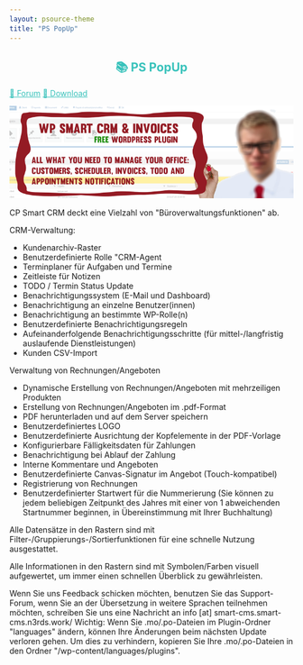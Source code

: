 ```yaml
---
layout: psource-theme
title: "PS PopUp"
---
```


<h2 align="center" style="color:#38c2bb;">📚 PS PopUp</h2>

<div class="menu">
  <a href="https://github.com/cp-psource/ps-popup/discussions" style="color:#38c2bb;">💬 Forum</a>
  <a href="https://github.com/cp-psource/ps-popup/releases" style="color:#38c2bb;">📝 Download</a>
</div>

![banner-772x250.png](assets/images/banner-772x250.png)

CP Smart CRM deckt eine Vielzahl von "Büroverwaltungsfunktionen" ab. 

CRM-Verwaltung: 

- Kundenarchiv-Raster
- Benutzerdefinierte Rolle "CRM-Agent
- Terminplaner für Aufgaben und Termine
- Zeitleiste für Notizen
- TODO / Termin Status Update
- Benachrichtigungssystem (E-Mail und Dashboard)
- Benachrichtigung an einzelne Benutzer(innen)
- Benachrichtigung an bestimmte WP-Rolle(n)
- Benutzerdefinierte Benachrichtigungsregeln
- Aufeinanderfolgende Benachrichtigungsschritte (für mittel-/langfristig auslaufende Dienstleistungen)
- Kunden CSV-Import 


Verwaltung von Rechnungen/Angeboten

- Dynamische Erstellung von Rechnungen/Angeboten mit mehrzeiligen Produkten
- Erstellung von Rechnungen/Angeboten im .pdf-Format
- PDF herunterladen und auf dem Server speichern
- Benutzerdefiniertes LOGO
- Benutzerdefinierte Ausrichtung der Kopfelemente in der PDF-Vorlage
- Konfigurierbare Fälligkeitsdaten für Zahlungen
- Benachrichtigung bei Ablauf der Zahlung
- Interne Kommentare und Angeboten
- Benutzerdefinierte Canvas-Signatur im Angebot (Touch-kompatibel)
- Registrierung von Rechnungen
- Benutzerdefinierter Startwert für die Nummerierung (Sie können zu jedem beliebigen Zeitpunkt des Jahres mit einer von 1 abweichenden Startnummer beginnen, in Übereinstimmung mit Ihrer Buchhaltung)


Alle Datensätze in den Rastern sind mit Filter-/Gruppierungs-/Sortierfunktionen für eine schnelle Nutzung ausgestattet.

Alle Informationen in den Rastern sind mit Symbolen/Farben visuell aufgewertet, um immer einen schnellen Überblick zu gewährleisten.

Wenn Sie uns Feedback schicken möchten, benutzen Sie das Support-Forum, wenn Sie an der Übersetzung in weitere Sprachen teilnehmen möchten, schreiben Sie uns eine Nachricht an info [at] smart-cms.smart-cms.n3rds.work/
Wichtig: Wenn Sie .mo/.po-Dateien im Plugin-Ordner "languages" ändern, können Ihre Änderungen beim nächsten Update verloren gehen. Um dies zu verhindern, kopieren Sie Ihre .mo/.po-Dateien in den Ordner "/wp-content/languages/plugins".

